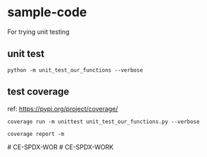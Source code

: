 # sample-code
For trying unit testing

## unit test
```
python -m unit_test_our_functions --verbose
```

## test coverage

ref: https://pypi.org/project/coverage/

```
coverage run -m unittest unit_test_our_functions.py --verbose
```

```
coverage report -m
```
#   C E - S P D X - W O R  
 #   C E - S P D X - W O R K  
 